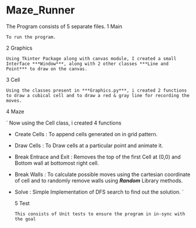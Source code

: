# Maze_Runner

The Program consists of 5 separate files.
  1 Main
  
  `To run the program.`
  
  2 Graphics
  
  `Using Tkinter Package along with canvas module, I created a small Interface ***Window***, along with 2 other classes ***Line and Point*** to draw on the canvas.`
  
  3 Cell
  
  `Using the classes present in ***Graphics.py***, i created 2 functions to draw a cubical cell and to draw a red & gray line for recording the moves.`
  
  4 Maze
  
  `
Now using the Cell class, i created 4 functions

- Create Cells : To append cells generated on in grid pattern.
- Draw Cells : To Draw cells at a particular point and animate it.
- Break Entrace and Exit : Removes the top of the first Cell at (0,0) and Bottom wall at bottomost right cell.
- Break Walls : To calculate possible moves using the cartesian coordinate of cell and to randomly remove walls using ***Random*** Library methods.
- Solve : Simple Implementation of DFS search to find out the solution.
`

  5 Test
  
  `This consists of Unit tests to ensure the program in in-sync with the goal`
  
  
  


